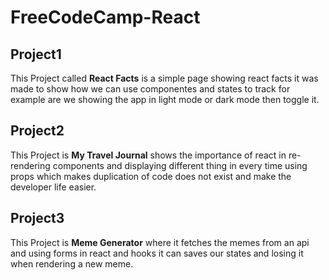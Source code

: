 # FreeCodeCamp-React
## Project1
This Project called **React Facts** is a simple page showing react facts it was made to show how we can use componentes and states to track for example are we showing the app in light mode or dark mode then toggle it.
## Project2
This Project is **My Travel Journal** shows the importance of react in re-rendering components and displaying different thing in every time using props which makes duplication of code does not exist and make the developer life easier.
## Project3
This Project is **Meme Generator** where it fetches the memes from an api and using forms in react and hooks it can saves our states and losing it when rendering a new meme.
